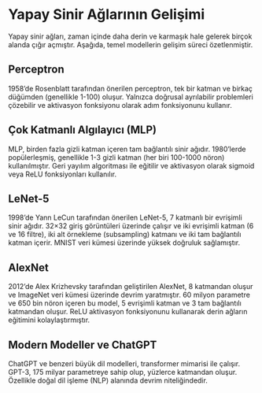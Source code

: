 # Yapay Sinir Ağlarının Gelişimi

Yapay sinir ağları, zaman içinde daha derin ve karmaşık hale gelerek birçok alanda çığır açmıştır. Aşağıda, temel modellerin gelişim süreci özetlenmiştir.

## Perceptron
1958’de Rosenblatt tarafından önerilen perceptron, tek bir katman ve birkaç düğümden (genellikle 1-100) oluşur. Yalnızca doğrusal ayrılabilir problemleri çözebilir ve aktivasyon fonksiyonu olarak adım fonksiyonunu kullanır.

## Çok Katmanlı Algılayıcı (MLP)
MLP, birden fazla gizli katman içeren tam bağlantılı sinir ağıdır. 1980’lerde popülerleşmiş, genellikle 1-3 gizli katman (her biri 100-1000 nöron) kullanılmıştır. Geri yayılım algoritması ile eğitilir ve aktivasyon olarak sigmoid veya ReLU fonksiyonları kullanılır.

## LeNet-5
1998’de Yann LeCun tarafından önerilen LeNet-5, 7 katmanlı bir evrişimli sinir ağıdır. 32×32 giriş görüntüleri üzerinde çalışır ve iki evrişimli katman (6 ve 16 filtre), iki alt örnekleme (subsampling) katmanı ve iki tam bağlantılı katman içerir. MNIST veri kümesi üzerinde yüksek doğruluk sağlamıştır.

## AlexNet
2012’de Alex Krizhevsky tarafından geliştirilen AlexNet, 8 katmandan oluşur ve ImageNet veri kümesi üzerinde devrim yaratmıştır. 60 milyon parametre ve 650 bin nöron içeren bu model, 5 evrişimli katman ve 3 tam bağlantılı katmandan oluşur. ReLU aktivasyon fonksiyonunu kullanarak derin ağların eğitimini kolaylaştırmıştır.

## Modern Modeller ve ChatGPT
ChatGPT ve benzeri büyük dil modelleri, transformer mimarisi ile çalışır. GPT-3, 175 milyar parametreye sahip olup, yüzlerce katmandan oluşur. Özellikle doğal dil işleme (NLP) alanında devrim niteliğindedir.